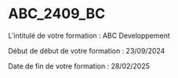 # ABC_2409_BC

L’intitulé de votre formation : ABC Developpement

Début de début de votre formation : 23/09/2024

Date de fin de votre formation : 28/02/2025